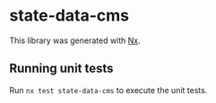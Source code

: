 # state-data-cms

This library was generated with [Nx](https://nx.dev).

## Running unit tests

Run `nx test state-data-cms` to execute the unit tests.
